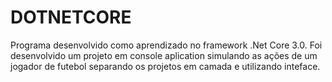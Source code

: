 # DOTNETCORE

Programa desenvolvido como aprendizado no framework .Net Core 3.0. 
Foi desenvolvido um projeto em console aplication simulando as ações de um jogador de futebol separando os projetos em camada e utilizando inteface.
